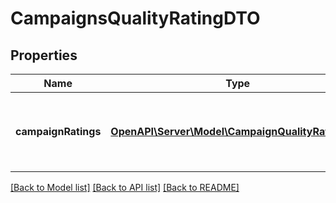 # CampaignsQualityRatingDTO

## Properties
Name | Type | Description | Notes
------------ | ------------- | ------------- | -------------
**campaignRatings** | [**OpenAPI\Server\Model\CampaignQualityRatingDTO**](CampaignQualityRatingDTO.md) | Список магазинов c информацией об их индексе качества. | 

[[Back to Model list]](../README.md#documentation-for-models) [[Back to API list]](../README.md#documentation-for-api-endpoints) [[Back to README]](../README.md)


